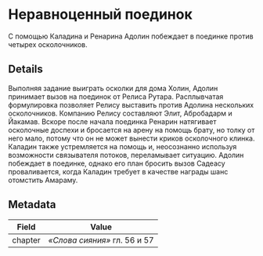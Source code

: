# Неравноценный поединок
С помощью Каладина и Ренарина Адолин побеждает в поединке против четырех осколочников.

## Details
Выполняя задание выиграть осколки для дома Холин, Адолин принимает вызов на поединок от Релиса Рутара. Расплывчатая формулировка позволяет Релису выставить против Адолина нескольких осколочников. Компанию Релису составляют Элит, Абробадарм и Йакамав. Вскоре после начала поединка Ренарин натягивает осколочные доспехи и бросается на арену на помощь брату, но толку от него мало, потому что он не может вынести криков осколочного клинка. Каладин также устремляется на помощь и, неосознанно используя возможности связывателя потоков, переламывает ситуацию. Адолин побеждает в поединке, однако его план бросить вызов Садеасу проваливается, когда Каладин требует в качестве награды шанс отомстить Амараму.

## Metadata
| Field | Value |
| ----- | ----- |
| chapter | *«Слова сияния»* гл. 56 и 57 |
